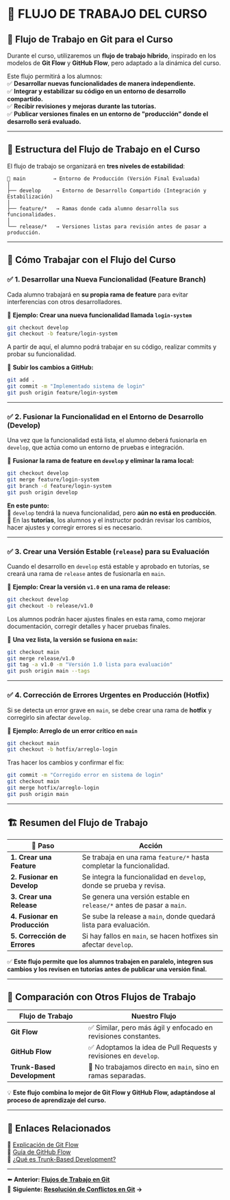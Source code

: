 # 📄 FLUJO DE TRABAJO DEL CURSO
## 🚀 **Flujo de Trabajo en Git para el Curso**

Durante el curso, utilizaremos un **flujo de trabajo híbrido**, inspirado en los modelos de **Git Flow** y **GitHub Flow**, pero adaptado a la dinámica del curso.

Este flujo permitirá a los alumnos:  
✅ **Desarrollar nuevas funcionalidades de manera independiente.**  
✅ **Integrar y estabilizar su código en un entorno de desarrollo compartido.**  
✅ **Recibir revisiones y mejoras durante las tutorías.**  
✅ **Publicar versiones finales en un entorno de "producción" donde el desarrollo será evaluado.**

---

## 📌 **Estructura del Flujo de Trabajo en el Curso**

El flujo de trabajo se organizará en **tres niveles de estabilidad**:

```
📂 main         → Entorno de Producción (Versión Final Evaluada)
│
├── develop     → Entorno de Desarrollo Compartido (Integración y Estabilización)
│
├── feature/*   → Ramas donde cada alumno desarrolla sus funcionalidades.
│
└── release/*   → Versiones listas para revisión antes de pasar a producción.
```

---

## 🔄 **Cómo Trabajar con el Flujo del Curso**

### ✅ **1. Desarrollar una Nueva Funcionalidad (Feature Branch)**

Cada alumno trabajará en **su propia rama de feature** para evitar interferencias con otros desarrolladores.

📌 **Ejemplo: Crear una nueva funcionalidad llamada `login-system`**
```bash
git checkout develop
git checkout -b feature/login-system
```

A partir de aquí, el alumno podrá trabajar en su código, realizar commits y probar su funcionalidad.

📌 **Subir los cambios a GitHub:**
```bash
git add .
git commit -m "Implementado sistema de login"
git push origin feature/login-system
```

---

### ✅ **2. Fusionar la Funcionalidad en el Entorno de Desarrollo (Develop)**

Una vez que la funcionalidad está lista, el alumno deberá fusionarla en `develop`, que actúa como un entorno de pruebas e integración.

📌 **Fusionar la rama de feature en `develop` y eliminar la rama local:**
```bash
git checkout develop
git merge feature/login-system
git branch -d feature/login-system
git push origin develop
```

**En este punto:**  
🔹 `develop` tendrá la nueva funcionalidad, pero **aún no está en producción**.  
🔹 En las **tutorías**, los alumnos y el instructor podrán revisar los cambios, hacer ajustes y corregir errores si es necesario.

---

### ✅ **3. Crear una Versión Estable (`release`) para su Evaluación**

Cuando el desarrollo en `develop` está estable y aprobado en tutorías, se creará una rama de `release` antes de fusionarla en `main`.

📌 **Ejemplo: Crear la versión `v1.0` en una rama de release:**
```bash
git checkout develop
git checkout -b release/v1.0
```

Los alumnos podrán hacer ajustes finales en esta rama, como mejorar documentación, corregir detalles y hacer pruebas finales.

📌 **Una vez lista, la versión se fusiona en `main`:**
```bash
git checkout main
git merge release/v1.0
git tag -a v1.0 -m "Versión 1.0 lista para evaluación"
git push origin main --tags
```

---

### ✅ **4. Corrección de Errores Urgentes en Producción (Hotfix)**

Si se detecta un error grave en `main`, se debe crear una rama de **hotfix** y corregirlo sin afectar `develop`.

📌 **Ejemplo: Arreglo de un error crítico en `main`**
```bash
git checkout main
git checkout -b hotfix/arreglo-login
```

Tras hacer los cambios y confirmar el fix:
```bash
git commit -m "Corregido error en sistema de login"
git checkout main
git merge hotfix/arreglo-login
git push origin main
```

---

## 🏗 **Resumen del Flujo de Trabajo**

| 📌 Paso | Acción |
|---------|--------|
| **1. Crear una Feature** | Se trabaja en una rama `feature/*` hasta completar la funcionalidad. |
| **2. Fusionar en Develop** | Se integra la funcionalidad en `develop`, donde se prueba y revisa. |
| **3. Crear una Release** | Se genera una versión estable en `release/*` antes de pasar a `main`. |
| **4. Fusionar en Producción** | Se sube la release a `main`, donde quedará lista para evaluación. |
| **5. Corrección de Errores** | Si hay fallos en `main`, se hacen hotfixes sin afectar `develop`. |

✅ **Este flujo permite que los alumnos trabajen en paralelo, integren sus cambios y los revisen en tutorías antes de publicar una versión final.**

---

## 🚀 **Comparación con Otros Flujos de Trabajo**

| Flujo de Trabajo | Nuestro Flujo |
|------------------|--------------|
| **Git Flow** | ✅ Similar, pero más ágil y enfocado en revisiones constantes. |
| **GitHub Flow** | ✅ Adoptamos la idea de Pull Requests y revisiones en `develop`. |
| **Trunk-Based Development** | 🚫 No trabajamos directo en `main`, sino en ramas separadas. |

💡 **Este flujo combina lo mejor de Git Flow y GitHub Flow, adaptándose al proceso de aprendizaje del curso.**

---

## 🔗 **Enlaces Relacionados**

📖 [Explicación de Git Flow](https://nvie.com/posts/a-successful-git-branching-model/)  
📖 [Guía de GitHub Flow](https://docs.github.com/en/get-started/quickstart/github-flow)  
📖 [¿Qué es Trunk-Based Development?](https://trunkbaseddevelopment.com/)

---

⬅️ **Anterior: [Flujos de Trabajo en Git](03_FLUJOS_DE_TRABAJO_EN_GIT.md)**  
📌 **Siguiente: [Resolución de Conflictos en Git](04_RESOLUCION_DE_CONFLICTOS.md) →**

